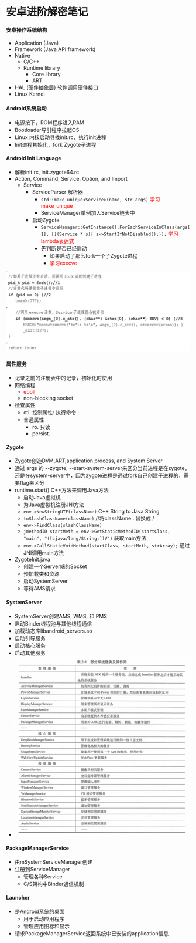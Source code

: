 # 安卓进阶解密笔记

#### 安卓操作系统结构

* Application (Java)
* Framework (Java API framework)
* Native 
  * C/C++
  * Runtime library
    * Core library
    * ART
* HAL (硬件抽象层) 软件调用硬件接口
* Linux Kernel

#### Android系统启动

* 电源按下，ROM程序进入RAM
* Bootloader导引程序拉起OS
* Linux 内核启动寻找init.rc，执行init进程
* Init进程初始化，fork Zygote子进程

#### Android Init Language

* 解析init.rc, init.zygote64.rc
* Action, Command, Service, Option, and Import
  * Service
    * ServiceParser 解析器
      * `std::make_unique<Service>(name, str_args)` <font color=red>学习make_unique</font> 
      * ServiceManager单例加入Service链表中
    * 启动Zygote
      * `ServiceManager::GetInstance().ForEachServiceInClass(args[1], [](Service * s){ s->StartIfNotDisabled();});` <font color=red>学习lambda表达式</font> 
      * 先判断是否已经启动
        * 如果启动了那么fork一个子Zygote进程
        * <font color=red>学习execve</font> 

![](imgs/init_zygote.png)

#### 属性服务

* 记录之前的注册表中的记录，初始化时使用
* 网络编程
  * <font color=red>epoll</font>
  * non-blocking socket
* 检查属性
  * ctl. 控制属性: 执行命令
  * 普通属性
    * ro. 只读
    * persist. 

#### Zygote

* Zygote创造DVM,ART,application process, and System Server
* 通过 args 的 --zygote, --start-system-server来区分当前进程是在zygote，还是在system-server中，因为zygote进程是通过fork自己创建子进程的，需要flag来区分
* runtime.start() C++方法来调用Java方法
  * 启动Java虚拟机
  * 为Java虚拟机注册JNI方法
  * `env->NewStringUTF(className)` C++ String to Java String
  * `toSlashClassName(className)` //将className . 替换成 /
  * `env->FindClass(slashClassName)`
  * `jmethodID startMeth = env->GetStaticMethodID(startClass, "main", "([Ljava/lang/String;])V")` 获取main方法
  * `env->CallStaticVoidMethod(startClass, startMeth, strArray);` 通过JNI调用main方法
* ZygoteInit.java
  * 创建一个Server端的Socket
  * 预加载类和资源
  * 启动SystemServer
  * 等待AMS请求

#### SystemServer

* SystemServer创建AMS, WMS, 和 PMS
* 启动Binder线程池与其他线程通信
* 加载动态库libandroid_servers.so
* 启动引导服务
* 启动核心服务
* 启动其他服务
* ![](imgs/system_server.png)

#### PackageManagerService

* 由mSystemServiceManager创建
* 注册到ServiceManager
  * 管理各种Service
  * C/S架构中Binder通信机制

#### Launcher

* 是Android系统的桌面
  * 用于启动应用程序
  * 管理应用图标和显示
* 请求PackageManagerService返回系统中已安装的application信息

### 

